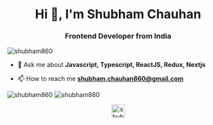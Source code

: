 <h1 align="center">Hi 👋, I'm Shubham Chauhan</h1>
<h3 align="center">Frontend Developer from India</h3>

<p align="left"> <img src="https://komarev.com/ghpvc/?username=shubham860" alt="shubham860" /> </p>

- 💬 Ask me about **Javascript, Typescript, ReactJS, Redux, Nextjs**

- 📫 How to reach me **shubham.chauhan860@gmail.com**

<img src="https://github-readme-stats.vercel.app/api?username=shubham860&show_icons=true&theme=tokyonight" alt="shubham860" />
<img src="https://github-readme-stats.vercel.app/api/top-langs/?username=shubham860&layout=compact&hide=jupyter%20notebook,html&theme=tokyonight" alt="shubham860" />

<p align="center">
<a href="https://www.linkedin.com/in/shubham-chauhan-5a1821153/" target="blank"><img align="center" src="https://cdn.jsdelivr.net/npm/simple-icons@3.0.1/icons/linkedin.svg" alt="shubham-chauhan-5a1821153/" height="30" width="30" /></a>
</p>
